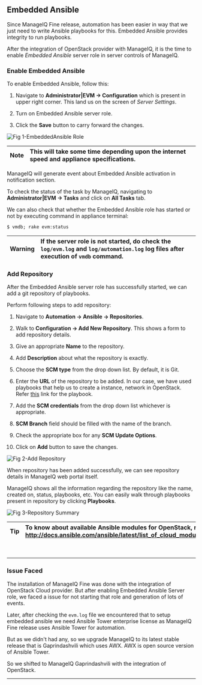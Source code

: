 ## Embedded Ansible

Since ManageIQ Fine release, automation has been easier in way that we
just need to write Ansible playbooks for this. Embedded Ansible provides
integrity to run playbooks.

After the integration of OpenStack provider with ManageIQ, it is the
time to enable *Embedded Ansible* server role in server controls of
ManageIQ.

### Enable Embedded Ansible

To enable Embedded Ansible, follow this:

1. Navigate to **Administrator|EVM &rarr; Configuration** which is
   present in upper right corner. This land us on the screen of *Server
   Settings*.

2. Turn on Embedded Ansible server role.

3. Click the **Save** button to carry forward the changes.

![Fig 1-EmbeddedAnsible
Role](../images/chapter3/EmbeddedAnsible_Role.png "Embedded Ansible
Role")

| Note |This will take some time depending upon the internet speed and appliance specifications.|
|------|:------|

ManageIQ will generate event about Embedded Ansible activation in
notification section.

To check the status of the task by ManageIQ, navigating to
**Administrator|EVM &rarr; Tasks** and click on **All Tasks** tab.

We can also check that whether the Embedded Ansible role has started or
not by executing command in appliance terminal:
```
$ vmdb; rake evm:status
```

| Warning |If the server role is not started, do check the `log/evm.log` and `log/automation.log` log files after execution of `vmdb` command.|
|------|:------|

### Add Repository

After the Embedded Ansible server role has successfully started, we can
add a git repository of playbooks.

Perform following steps to add repository:

1. Navigate to **Automation &rarr; Ansible &rarr; Repositories**.

2. Walk to **Configuration &rarr; Add New Repository**. This shows a form
   to add repository details.

3. Give an appropriate **Name** to the repository.

4. Add **Description** about what the repository is exactly.

5. Choose the **SCM type** from the drop down list. By default, it is Git.

6. Enter the **URL** of the repository to be added. In our case, we have
   used playbooks that help us to create a instance, network in
   OpenStack. Refer
[this](https://github.com/psachin/openstack-ansible-inside) link for the
playbook.

7. Add the **SCM credentials** from the drop down list whichever is
   appropriate.

8. **SCM Branch** field should be filled with the name of the branch.

9. Check the appropriate box for any **SCM Update Options**.

10. Click on **Add** button to save the changes.

![Fig 2-Add Repository](../images/chapter3/Add_Repo.png "Add
Repository")

When repository has been added successfully, we can see repository
details in ManageIQ web portal itself.

ManageIQ shows all the information regarding the repository like the
name, created on, status, playbooks, etc. You can easily walk through
playbooks present in repository by clicking **Playbooks**.

![Fig 3-Repository Summary](../images/chapter3/Repo_Summary.png
"Repository Summary")

| Tip|To know about available Ansible modules for OpenStack, refer this link: http://docs.ansible.com/ansible/latest/list_of_cloud_modules.html#openstack|
|------|:------|

<br>

---

### Issue Faced

The installation of ManageIQ Fine was done with the integration of
OpenStack Cloud provider. But after enabling Embedded Ansible Server role,
we faced a issue for not starting that role and generation of lots of
events.

Later, after checking the `evm.log` file we encountered that to setup
embedded ansible we need Ansible Tower enterprise license as ManageIQ
Fine release uses Ansible Tower for automation.

But as we didn't had any, so we upgrade ManageIQ to its latest stable
release that is Gaprindashvili which uses AWX. AWX is open source
version of Ansible Tower.

So we shifted to ManageIQ Gaprindashvili with the integration of
OpenStack.

---
<br>
